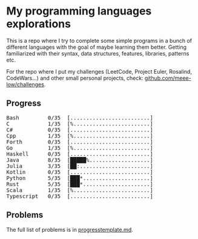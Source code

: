 # My programming languages explorations

This is a repo where I try to complete some simple programs in a bunch of different languages with the goal of maybe learning them better. Getting familiarized with their syntax, data structures, features, libraries, patterns etc.

For the repo where I put my challenges (LeetCode, Project Euler, Rosalind, CodeWars...) and other small personal projects, check: [github.com/meee-low/challenges](https://github.com/meee-low/challenges).

## Progress

<pre>
Bash         0/35  [.........................]
C            1/35  [%........................]
C#           0/35  [.........................]
Cpp          1/35  [%........................]
Forth        0/35  [.........................]
Go           1/35  [%........................]
Haskell      0/35  [.........................]
Java         8/35  [█████%...................]
Julia        3/35  [██:......................]
Kotlin       0/35  [.........................]
Python       5/35  [███*.....................]
Rust         5/35  [███*.....................]
Scala        1/35  [%........................]
Typescript   0/35  [.........................]
</pre>

## Problems

The full list of problems is in [progresstemplate.md](progresstemplate.md).